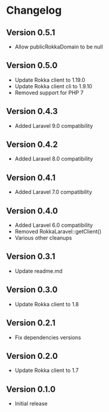# Changelog

## Version 0.5.1
- Allow publicRokkaDomain to be null

## Version 0.5.0
- Update Rokka client to 1.19.0
- Update Rokka client cli to 1.9.10
- Removed support for PHP 7

## Version 0.4.3
- Added Laravel 9.0 compatibility

## Version 0.4.2
- Added Laravel 8.0 compatibility

## Version 0.4.1
- Added Laravel 7.0 compatibility

## Version 0.4.0
- Added Laravel 6.0 compatibility
- Removed RokkaLaravel::getClient()
- Various other cleanups

## Version 0.3.1
- Update readme.md

## Version 0.3.0
- Update Rokka client to 1.8

## Version 0.2.1
- Fix dependencies versions

## Version 0.2.0
- Update Rokka client to 1.7

## Version 0.1.0
- Initial release
